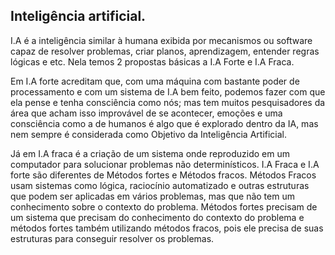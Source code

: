 ## Inteligência artificial.

I.A é a inteligência similar à humana exibida por mecanismos ou software capaz de resolver problemas, criar planos, aprendizagem, entender regras lógicas e etc. Nela temos 2 propostas básicas a I.A Forte e I.A Fraca.

Em I.A forte acreditam que, com uma máquina com bastante poder de processamento e com um sistema de I.A bem feito, podemos fazer com que ela pense e tenha consciência como nós; mas tem muitos pesquisadores da área que acham isso improvável de se acontecer, emoções e uma consciência como a de humanos é algo que é explorado dentro da IA, mas nem sempre é considerada como Objetivo da Inteligência Artificial.

Já em I.A fraca é a criação de um sistema onde reproduzido em um computador para solucionar problemas não determinísticos.
I.A Fraca e I.A forte são diferentes de Métodos fortes e Métodos fracos.
Métodos Fracos usam sistemas como lógica, raciocínio automatizado e outras estruturas que podem ser aplicadas em vários problemas, mas que não tem um conhecimento sobre o contexto do problema.
Métodos fortes precisam de um sistema que precisam do conhecimento do contexto do problema e métodos fortes também utilizando métodos fracos, pois ele precisa de suas estruturas para conseguir resolver os problemas.
